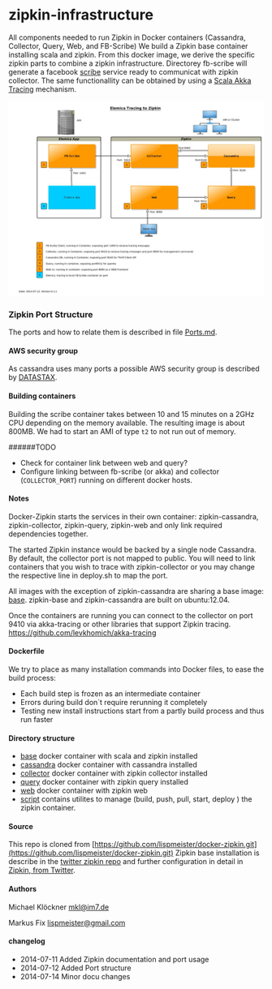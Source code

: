 zipkin-infrastructure
=====================

All components needed to run Zipkin in Docker containers (Cassandra, Collector, Query, Web, and FB-Scribe)
We build a Zipkin base container installing scala and zipkin.
From this docker image, we derive the specific zipkin parts to combine a zipkin infrastructure.
Directorey fb-scribe will generate a facebook [scribe](https://github.com/facebookarchive/scribe) service 
ready to communicat with zipkin collector. The same functionallity can be obtained by using a [Scala Akka Tracing](https://github.com/levkhomich/akka-tracing) mechanism.

![Zipkin infrascructure overview](zipkin-architecture-overview.jpg) 


### Zipkin Port Structure
The ports and how to relate them is described in file [Ports.md](Ports.md).

#### AWS security group
As cassandra uses many ports a possible AWS security group is described by [DATASTAX](http://www.datastax.com/documentation/cassandra/2.0/cassandra/install/installAMISecurityGroup.html).

#### Building containers

Building the scribe container takes between 10 and 15 minutes on a 2GHz CPU depending on the memory available. 
The resulting image is about 800MB. We had to start an AMI of type `t2` to not run out of memory.

######TODO 
 * Check for container link between web and query?
 * Configure linking between fb-scribe (or akka) and collector (`COLLECTOR_PORT`) running on different docker hosts.

#### Notes

Docker-Zipkin starts the services in their own container: zipkin-cassandra,
zipkin-collector, zipkin-query, zipkin-web and only link required dependencies
together.

The started Zipkin instance would be backed by a single node Cassandra. By
default, the collector port is not mapped to public. You will need to link
containers that you wish to trace with zipkin-collector or you may change the
respective line in deploy.sh to map the port.

All images with the exception of zipkin-cassandra are sharing a base image:
[base](https://github.com/elemica/zipkin-infrastructure/tree/master/base). zipkin-base and zipkin-cassandra are built on ubuntu:12.04.

Once the containers are running you can connect to the collector on
port 9410 via akka-tracing or other libraries that support Zipkin tracing.
<https://github.com/levkhomich/akka-tracing>

#### Dockerfile
We try to place as many installation commands into Docker files, to ease the build process:
 * Each build step is frozen as an intermediate container
 * Errors during build don`t require rerunning it completely
 * Testing new install instructions start from a partly build process and thus run faster

#### Directory structure

 * [base](https://github.com/elemica/zipkin-infrastructure/tree/master/base) docker container with scala and zipkin installed
 * [cassandra](https://github.com/elemica/zipkin-infrastructure/tree/master/cassandra) docker container with cassandra installed
 * [collector](https://github.com/elemica/zipkin-infrastructure/tree/master/collector) docker container with zipkin collector installed
 * [query](https://github.com/elemica/zipkin-infrastructure/tree/master/query) docker container with zipkin query installed
 * [web](https://github.com/elemica/zipkin-infrastructure/tree/master/web) docker container with zipkin web
 * [script](https://github.com/elemica/zipkin-infrastructure/tree/master/script) contains utilites to manage (build, push, pull, start, deploy ) the zipkin container.

#### Source
This repo is cloned from [https://github.com/lispmeister/docker-zipkin.git](https://github.com/lispmeister/docker-zipkin.git) 
Zipkin base installation is describe in the [twitter zipkin repo](https://github.com/twitter/zipkin/blob/master/doc/install.md) and further configuration in detail in [Zipkin, from Twitter](http://twitter.github.io/zipkin/install.html).
#### Authors

Michael Klöckner <mkl@im7.de>

Markus Fix <lispmeister@gmail.com>

#### changelog 
* 2014-07-11 Added Zipkin documentation and port usage
* 2014-07-12 Added Port structure
* 2014-07-14 Minor docu changes
